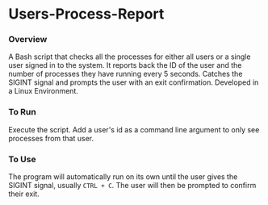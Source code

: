 # Users-Process-Report

### Overview
A Bash script that checks all the processes for either all users or a single user signed in to the system. It reports back the ID of the user and the number of processes they have running every 5 seconds. Catches the SIGINT signal and prompts the user with an exit confirmation. Developed in a Linux Environment. 

### To Run
Execute the script. Add a user's id as a command line argument to only see processes from that user. 

### To Use
The program will automatically run on its own until the user gives the SIGINT signal, usually `CTRL + C`. The user will then be prompted to confirm their exit. 
